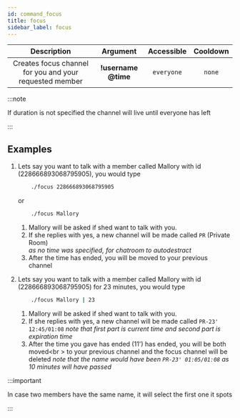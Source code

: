 ```yaml
---
id: command_focus
title: focus
sidebar_label: focus
---
```


|                       Description                       |      Argument       | Accessible | Cooldown |
| :-----------------------------------------------------: | :-----------------: | :--------: | :------: |
| Creates focus channel for you and your requested member | __!username @time__ | `everyone` |  `none`  |

:::note

If duration is not specified the channel will live until everyone has left

:::

## Examples


1. Lets say you want to talk with a member called Mallory with id (228666893068795905), you would type
    ```bash
        ./focus 228666893068795905
    ```
    or
    ```bash
        ./focus Mallory
    ```

    1. Mallory will be asked if shed want to talk with you.
    2. If she replies with yes, a new channel will be made called `PR` (Private Room)<br />
        _as no time was specified, for chatroom to autodestract_
    3. After the time has ended, you will be moved to your previous channel

2. Lets say you want to talk with a member called Mallory with id (228666893068795905) for 23 minutes, you would type

    ```bash
        ./focus Mallory | 23
    ```

    1. Mallory will be asked if shed want to talk with you.
    2. If she replies with yes, a new channel will be made called `PR-23' 12:45/01:08`
       *note that first part is current time and second part is expiration time*
    3. After the time you gave has ended (11') has ended, you will be both moved<br \>
       to your previous channel and the focus channel will be deleted
       *note that the name would have been `PR-23' 01:05/01:08` as 10 minutes will have passed*

:::important

In case two members have the same name, it will select the first one it spots

:::